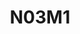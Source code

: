 ---
layout: archive_film
permalink: ua/archive/2020/short/n03m1

title: N03M1
director: Frank Lucas,<br/> Anna Cornudella
country: Іспанія
description: Містичний підлітковий нуар про цифрове та аналогове, сексуальне та загадкове. Журнал Rockdelux визнав роботу 4-м найкращим музичним відео Іспанії (2019 р.).
category: short
image_folder: images/films/archive/2020/short/n03m1
is_winner: false
submission_year: 2020
lang: ua
---